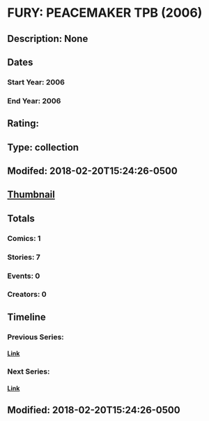 # FURY: PEACEMAKER TPB (2006)
## Description: None
## Dates
### Start Year: 2006
### End Year: 2006
## Rating: 
## Type: collection
## Modifed: 2018-02-20T15:24:26-0500
## [Thumbnail](http://i.annihil.us/u/prod/marvel/i/mg/2/e0/5a8c83f112160.jpg)
## Totals
### Comics: 1
### Stories: 7
### Events: 0
### Creators: 0
## Timeline
### Previous Series: 
#### [Link]()
### Next Series: 
#### [Link]()
## Modified: 2018-02-20T15:24:26-0500